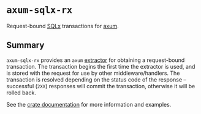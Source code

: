 # `axum-sqlx-rx`

Request-bound [SQLx](https://github.com/launchbadge/sqlx) transactions for [axum](https://github.com/tokio-rs/axum).

## Summary

`axum-sqlx-rx` provides an `axum` [extractor](https://docs.rs/axum/latest/axum/#extractors) for obtaining a request-bound transaction.
The transaction begins the first time the extractor is used, and is stored with the request for use by other middleware/handlers.
The transaction is resolved depending on the status code of the response – successful (`2XX`) responses will commit the transaction, otherwise it will be rolled back.

See the [crate documentation](https://docs.rs/axum-sqlx-tx) for more information and examples.
